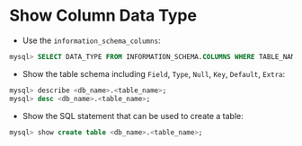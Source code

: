 # Show Column Data Type

* Use the `information_schema_columns`:

```sql
mysql> SELECT DATA_TYPE FROM INFORMATION_SCHEMA.COLUMNS WHERE TABLE_NAME = '<table_name>' AND COLUMN_NAME = '<column_name>';
```

* Show the table schema including `Field`, `Type`, `Null`, `Key`, `Default`, `Extra`:

```sql
mysql> describe <db_name>.<table_name>;
mysql> desc <db_name>.<table_name>;
```

* Show the SQL statement that can be used to create a table:

```sql
mysql> show create table <db_name>.<table_name>;
```

